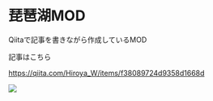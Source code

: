 # 琵琶湖MOD

Qiitaで記事を書きながら作成しているMOD

記事はこちら

https://qiita.com/Hiroya_W/items/f38089724d9358d1668d

![](https://qiita-user-contents.imgix.net/https%3A%2F%2Fqiita-image-store.s3.ap-northeast-1.amazonaws.com%2F0%2F336583%2F3e0bede1-4eee-3e34-381f-c4586861dfdf.png?ixlib=rb-1.2.2&auto=compress%2Cformat&fit=max&s=474cfc25e28fde8ffa9d4d1caa9730f1)
